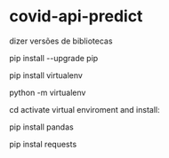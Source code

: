 # covid-api-predict

dizer versões de bibliotecas

pip install --upgrade pip

pip install virtualenv

python -m virtualenv <nameOfEnv>

cd 
activate virtual enviroment and install:

pip install pandas

pip instal requests
